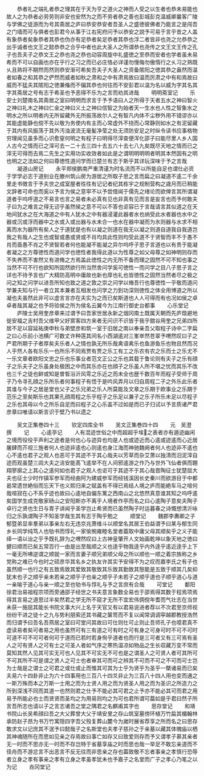 <!-- { "loadSidebar": true } -->
　　恭者礼之端礼者恭之理其在于天为亨之道火之神而人受之以生者也恭未易能也故人之为恭者必劳劳则非安也安然为之而不劳者恭之善也彭城彭克温威卿曩客广陵与学佛之徒游而为号其斋居之庐曰恭安恭安者吾圣人之盛徳彼佛者乃能言之是闯吾之门墙而可与俱者也彭君今从事于江右宪府问予以恭安之説予可易于言乎昔之人盖有象恭者矣象恭者其恭也伪亦有足恭者矣足恭者其恭也浮二者皆非也尧之允恭恭之出乎诚者也文王之懿恭恭之合乎中者也此大圣人之所谓恭也尧传之文王文王传之孔子也吾夫子之恭文王之恭也尧之恭也动容周旋中礼盛徳之至恭而安者也学者虽未易希而不可以自画也亦在乎行之习之而已必庄恪必详谨勿慢侮勿傲惰行之乆习之熟既乆且熟将不期然而然则恭安渐可希矣吾夫子大圣人之资备隂阳之徳其恭之盎然而温者如春之和其恭之俨然而威者如秋之肃和之中有肃焉故曰温而厉肃之中有和焉故曰威而不猛夫其隂阳之徳兼偹而不偏其恭也何往而不安彭君以温为名以威为字其名其字其斋居之号有志于希圣也予恶得不乐为之言而劝其进哉
　　明明斋室记
　　乐安士刘楚南名其斋居之室曰明明而求言于予予语曰人之所得于天者五水之神曰智火之神曰礼木之神曰仁金之神曰义土之神曰信智之为始者天一生水也人性之智象水之明水之所以明者内无所留藏外无所振荡故尔人之有智凡内体不尘秽外用不错谬亦以其能虚能静也傥不先以敬为务使内有主而心常虚外不挠而心常静则如水之有泥留藏于其内有风振荡于其外汚浊波流无毫髪净莹之处无须防安足之时纵令读书应事格物穷理闻见虽多而心识愈窒何明之有程子曰明得尽滓查便浑化邵子曰能尽里人乡人国人古今之情而已之滓可去一二十去三四十去五六十去七八九矣既尽天地之情而已之滓无可得而去焉二先生之实用功实收效者如此是之谓明明明明者明其本然固有之明也明之之法如之何曰尊徳性道问学而已楚兰有志于斯乎其详玩深味于予之言哉
　　凝道山房记
　　永平郑侯鹏南严重清谨为时名流而不以所能自足也谓仕必资于学学必志于道别业在滕州筑山房为游居之所取子思之言而扁之曰凝道不逺二千余里走书徴言于予夫世之成室屋者徃徃有记记者纪其栋宇之规制营构之歳月而已稍能文辞者可命也而奚以予言为侯之意寜不以予尝借闻于儒先之绪论而欲俾言其所谓凝道者乎呜呼道之不易言也言之易者未必真有见也非真有见而言是妄言也而予何敢夫子曰为之难言之得无讱乎虽然侯之意不可以不答也讵容已于言哉请言其似道之在天地间犹水之在大海道之中有人犹水之中有器浸灌此器者水也纳受此水者器也水中之器或沉或浮而器中之水或入或出器与水未合一也水在器中凝而为氷则器与水求不相离而水为器所有矣人之于道犹是也有以凝之则道在我无以凝之则道自道我自我道岂我之有哉人之生也或智或愚或贤或不肖均具此性则均受此道不于贤智而丰不于愚不肖而啬愚不肖之不贤智若者何也能凝不能凝之异尔呜呼子思子言道也以有贵于能凝者凝之之方尊徳性而道问学也徳性者我得此道以为性尊之如父母尊之如神明则存而不失养而不害然又有进脩之方焉盖此徳性之内无所不备而理之固然不可不知也事之当然不可不行也欲知所固然欲行所当然舍问学奚可徳性一而问学之目八子思子言之详也不待予言也广大精防高明中庸故也新也厚也礼也皆徳性之固然当然者尽之极之问之知之问学以进吾所知也致之道之敦之崇之问学以脩吾行也尊徳性一乎敬而道问学兼夫知与行一者立其本兼者互相发也问学之力到功深则徳性之体全用博道之所以凝也夫虽然此非可以虚言言亦在夫实为之而已矣斯道也人人可得而有也况如侯之卓卓者哉其凝之也予将验侯之所为侯名云翼今为江南行御史台都事
　　心乐堂记
　　庐陵士吴用奎彦章来过谓予曰吾家世居永新之烟冈南土既属天朝而先庐燬避地徙安福之吉村吾父维甲父好賔客四方来者无问识不识皆于我乎舘谷用奎之兄弟四所居不足以容延祐庚申秋与弟壁彦和筑一室于旧居之南以奉亲吾父取程子诗中二字扁之曰心乐前小池横广可数丈许种莲其间名小西湖逺对三峯崒然苍翠予喟然叹曰子之严君所期于子者厚矣夫乐者人之情也孰无所乐哉禽语禽乐也鱼游鱼乐也物且然而况人乎然人各有乐乐一也所乐不同焉贾有贾之乐工有工之乐农有农之乐而士之乐尤不一乐文章者欧阳文忠之乐也乐事业者范文正公之乐也其载于鲁论则有夫子之乐有顔子之乐夫子之乐虽身处极困之中而其乐亦在也顔子之乐虽人所不堪之忧而其乐不改也三千之徒也鲜或知是曽晳浴沂风雩之乐近之而未全也歴千数百年而程子受师于周子乃令寻孔顔之乐所乐者何事程子有悟于是吟风弄月以归自周程二子之外乐此乐者其谁与今子之居是堂也父子之乐兄弟之乐人所莫能及文章之乐期于欧事业之乐期于范乐之至矣斯乐也其果孔顔周程之乐乎程子之乐足以兼子之乐子所乐未足以尽程子之乐也其毋以今之所乐自足而曰程子之心乐盖不过如是而已子归试以予言质诸严君彦章曰唯请以斯言识于壁乃书以遗之







　　吴文正集巻四十三
　　钦定四库全书
　　吴文正集巻四十四
　　元　吴澄　撰
　　记
　　心逺亭记
　　人有混迹世俗之中而超超乎埃之表者亦有遁迹幽闲之境而役役乎声利之途者是何也心与迹异也均是人也或迹近而心逺或迹逺而心近居屠肆而芥视三旌者何人也迹非逺也心则逺也身江海而神驰魏阙者何人也迹非不逺也心不逺也君子之观人也恶可于其迹不于其心哉夫以芳草而杂艾萧以独清而汨泥滓自迹而观虽楚三闾大夫之洁安能髙飞逺举不在人间邪逺游之作乃与世外飞仙者俱而翺翔寥廓之上其心之逺何如也君子之观人也讵可于其迹不于其心哉晋陶征士犹楚屈大夫也征士少时作镇军参军而经曲阿为建威参军而经钱溪因长史秦川而欲游目于中都曷常遗世絶俗而忘天下也义熙归来之赋盖有不得已焉结人境之庐而能絶车马之喧何哉喧寂在心不系乎迹也故曰心逺地自偏东篱之西南山之北悠然真意谁其知之呜呼逺矣国学生成克敬家砀山之安阳斯亦不离乎人境者作亭而名之曰心逺陶子意矣夫陶子卓行之贤也生日与胄子讲闻乎圣学岂止希贤而已虽然陶子时运暮春之诗慨想清沂咏归之乐孰谓陶子不知圣学哉生其有志于陶乎勉之
　　顺堂记
　　魏郡李夀卿之子郁暨弟显率羣弟以事亲左右无违京兆萧维斗以顺堂名其居王伯益谓予曰某与郁生同乡长同学纯笃人也劬书而惇礼一家愉惋雍睦名堂者葢取中庸父母其顺矣乎之义子能绎一语以诒之乎予既礼辞为之喟然叹曰上古神皇肇开人文始画乾坤以象天地之徳曰健曰顺而已矣五常百行一由是出至哉顺之义也逹乎物我逹乎内外逹乎逺近逹乎上下一毫无所咈逆谓之顺就一家而言妻子顺兄弟顺父母之所以顺也一顺之着宗族称之乡党称之难已今也时之硕彦华其名乡之执友许其实予安得不为之叹而嘉李氏之有子也虽然顺一也行之有五致焉致其爱致其敬致其乐致其勤致其慤能是五致于顺其几矣抑犹末也子之顺乎亲未若亲之顺乎子也亲之顺乎子未若子之顺乎道也子顺乎道心与道一亲喻于道心与亲一顺之至也劬书与惇礼与予之言庶有合哉
　　可堂记
　　鄱阳徐君治易祖程宗项而旁通邵子经世之书夫意言象数全易也于邵焉得其数于程焉项焉得其言易之道思过半矣然君之学无所不窥才无所不宜宏伟倜傥年耆而气壮志在当世未获一施屈其能长书院文事大兴上名于天官又有以君易说进者荐以不次君至京师视纷纷干进之徒十之九与势利朋索还其书藏之箧笥而不复以闻常调调寜越郡教授浩然而归谓予曰吾名吾燕居之室曰可堂问其故曰可仕则仕可止则止吾师孔子也噫君真不虚读易者矣可者易之用也虽然可有三有道之可有时之可有身之可身可时不可不可时可道不可不可可者何可于道而已若时若身徇乎道者也而行是三可者又有三可焉有圣人之可有贤人之可有士之可圣人者如气序之寒热温凉如物品之生长収藏万变不常而莫知其然人见其可实无可也人见其不可实无不可也是之谓圣人之可贤人者可其所可不可其所不可是谓之贤人之可士也者审其可而可之辨其不可而不可之不可而可士岂为士哉是之谓士之可君之或仕或止而惟其可其为士乎为贤乎为圣乎一槩诸易而已矣夫易六十四卦非止为六十四事用也三百八十四爻非止为三百八十四人用也变而通之一斯万殊而本之万斯一士用之而为士贤人用之而为贤圣人用之而为圣识之所造力之所到深浅不同而其道一也然则君之仕予不能必其可君之止予亦不能必其可而君之用易予所能必也士而贤贤而圣均之为用易则均之为可也君所谓可葢如是乎君曰然子所言吾所志也请以子之言志诸吾之堂之隅君之名麒甫其字也
　　思存堂记
　　和靖书院山长吴希顔曰吾之大父葬曾大父于靖安里之存山筑室墓傍环植万竹扁其楣翰林承防赵子昂为书万竹寓隠四字吾父殁复葬山麓今为嵗时展省荐享之所而名之曰思存敢求文以记庶其不泯予曰懿哉子之名斯堂也夫孝子慈孙之于亲墓以藏其体魄庙以栖其神魂随所在而思如见亲之存焉故曰事亡如存又曰致爱则存而予又谓孝子慕其亲者无一时而不思亦无一时而不存岂特于省墓享庙之时而思也哉一举足不敢忘亲道而不径舟而不游忿言不出恶言不反无往而非思亲之存也葢致敬不忘者事亲之孝慎行恐辱者立身之孝有事亲之孝有立身之孝虽孝犹未也予嘉子之名堂而广子之孝心乃笔之以为记
　　垚冈堂记
